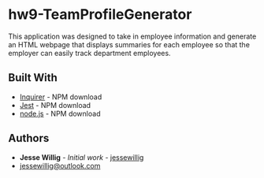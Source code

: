 # hw9-TeamProfileGenerator

This application was designed to take in employee information and generate an HTML webpage that displays summaries for each employee so that the employer can easily track department employees.

## Built With

* [Inquirer](https://www.npmjs.com/package/inquirer#questions) - NPM download
* [Jest](https://www.npmjs.com/package/jest) - NPM download
* [node.js](https://www.npmjs.com/package/node.js) - NPM download

## Authors

* **Jesse Willig** - *Initial work* - [jessewillig](https://github.com/jessewillig)
* [jessewillig@outlook.com](mailto:jessewillig@outlook.com)